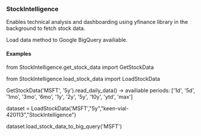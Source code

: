 ### StockIntelligence

Enables technical analysis and dashboarding using yfinance library in the background to fetch stock data.

Load data method to Google BigQuery availiable.

#### Examples
from StockIntelligence.get_stock_data import GetStockData

 from StockIntelligence.load_stock_data import LoadStockData

GetStockData('MSFT', '5y').read_daily_data()  -> availiable periods: ['1d', '5d', '1mo', '3mo', '6mo', '1y', '2y', '5y', '10y', 'ytd', 'max']

dataset = LoadStockData('MSFT',"5y","keen-vial-420113","StockIntelligence")

dataset.load_stock_data_to_big_query('MSFT')
